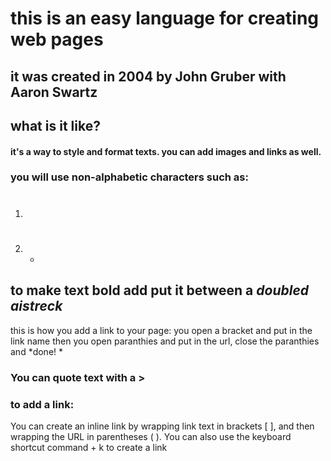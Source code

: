 # this is an easy language for creating web pages #
## it was created in 2004 by **John Gruber** with **Aaron Swartz**
## what is it like?
#### it's a way to style and format texts. you can add images and links as well.
### you will use non-alphabetic characters such as:
 1. # 
 2. *
## to make text **bold** add put it between a _doubled aistreck_
this is how you add a link to your page:
you open a bracket and put in the link name then you open paranthies and put in the url, close the paranthies and *done!
*
### You can quote text with a >

### to add a link:
You can create an inline link by wrapping link text in brackets [ ], and then wrapping the URL in parentheses ( ). You can also use the keyboard shortcut command + k to create a link
